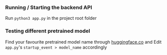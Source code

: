 ### Running / Starting the backend API

Run `python3 app.py` in the project root folder

### Testing different pretrained model

Find your favourite pretrained model name through [huggingface.co](https://huggingface.co) and Edit `app.py`'s `startup_event > model_name` accordingly
